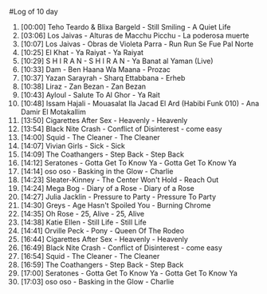 #Log of 10 day

1. [00:00] Teho Teardo & Blixa Bargeld - Still Smiling - A Quiet Life
1. [03:06] Los Jaivas - Alturas de Macchu Picchu - La poderosa muerte
1. [10:07] Los Jaivas - Obras de Violeta Parra - Run Run Se Fue Pal Norte
1. [10:25] El Khat - Ya Raiyat - Ya Raiyat
1. [10:29] S H I R A N - S H I R A N - Ya Banat al Yaman (Live)
1. [10:33] Dam - Ben Haana Wa Maana - Prozac
1. [10:37] Yazan Sarayrah - Sharq Ettabbana - Erheb
1. [10:38] Liraz - Zan Bezan - Zan Bezan
1. [10:43] Ayloul - Salute To Al Ghor - Ya Rait
1. [10:48] Issam Hajali - Mouasalat Ila Jacad El Ard (Habibi Funk 010) - Ana Damir El Motakallim
1. [13:50] Cigarettes After Sex - Heavenly - Heavenly
1. [13:54] Black Nite Crash - Conflict of Disinterest - come easy
1. [14:00] Squid - The Cleaner - The Cleaner
1. [14:07] Vivian Girls - Sick - Sick
1. [14:09] The Coathangers - Step Back - Step Back
1. [14:12] Seratones - Gotta Get To Know Ya - Gotta Get To Know Ya
1. [14:14] oso oso - Basking in the Glow - Charlie
1. [14:23] Sleater-Kinney - The Center Won't Hold - Reach Out
1. [14:24] Mega Bog - Diary of a Rose - Diary of a Rose
1. [14:27] Julia Jacklin - Pressure to Party - Pressure To Party
1. [14:30] Greys - Age Hasn't Spoiled You - Burning Chrome
1. [14:35] Oh Rose - 25, Alive - 25, Alive
1. [14:38] Katie Ellen - Still Life - Still Life
1. [14:41] Orville Peck - Pony - Queen Of The Rodeo
1. [16:44] Cigarettes After Sex - Heavenly - Heavenly
1. [16:49] Black Nite Crash - Conflict of Disinterest - come easy
1. [16:54] Squid - The Cleaner - The Cleaner
1. [16:59] The Coathangers - Step Back - Step Back
1. [17:00] Seratones - Gotta Get To Know Ya - Gotta Get To Know Ya
1. [17:03] oso oso - Basking in the Glow - Charlie

